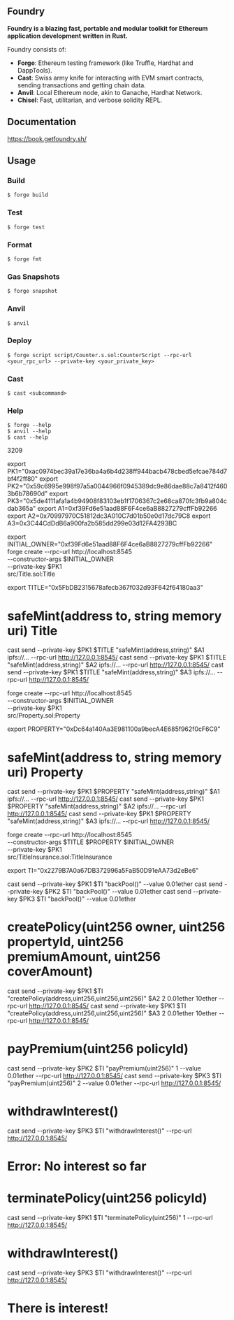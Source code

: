 ## Foundry

**Foundry is a blazing fast, portable and modular toolkit for Ethereum application development written in Rust.**

Foundry consists of:

-   **Forge**: Ethereum testing framework (like Truffle, Hardhat and DappTools).
-   **Cast**: Swiss army knife for interacting with EVM smart contracts, sending transactions and getting chain data.
-   **Anvil**: Local Ethereum node, akin to Ganache, Hardhat Network.
-   **Chisel**: Fast, utilitarian, and verbose solidity REPL.

## Documentation

https://book.getfoundry.sh/

## Usage

### Build

```shell
$ forge build
```

### Test

```shell
$ forge test
```

### Format

```shell
$ forge fmt
```

### Gas Snapshots

```shell
$ forge snapshot
```

### Anvil

```shell
$ anvil
```

### Deploy

```shell
$ forge script script/Counter.s.sol:CounterScript --rpc-url <your_rpc_url> --private-key <your_private_key>
```

### Cast

```shell
$ cast <subcommand>
```

### Help

```shell
$ forge --help
$ anvil --help
$ cast --help
```

3209

export PK1="0xac0974bec39a17e36ba4a6b4d238ff944bacb478cbed5efcae784d7bf4f2ff80"
export PK2="0x59c6995e998f97a5a0044966f0945389dc9e86dae88c7a8412f4603b6b78690d"
export PK3="0x5de4111afa1a4b94908f83103eb1f1706367c2e68ca870fc3fb9a804cdab365a"
export A1=0xf39Fd6e51aad88F6F4ce6aB8827279cffFb92266
export A2=0x70997970C51812dc3A010C7d01b50e0d17dc79C8
export A3=0x3C44CdDdB6a900fa2b585dd299e03d12FA4293BC

export INITIAL_OWNER="0xf39Fd6e51aad88F6F4ce6aB8827279cffFb92266"
forge create --rpc-url http://localhost:8545 \
             --constructor-args $INITIAL_OWNER \
             --private-key $PK1 \
             src/Title.sol:Title

export TITLE="0x5FbDB2315678afecb367f032d93F642f64180aa3"

# safeMint(address to, string memory uri) Title
cast send --private-key $PK1 $TITLE "safeMint(address,string)" $A1 ipfs://... --rpc-url http://127.0.0.1:8545/
cast send --private-key $PK1 $TITLE "safeMint(address,string)" $A2 ipfs://... --rpc-url http://127.0.0.1:8545/
cast send --private-key $PK1 $TITLE "safeMint(address,string)" $A3 ipfs://... --rpc-url http://127.0.0.1:8545/

forge create --rpc-url http://localhost:8545 \
             --constructor-args $INITIAL_OWNER \
             --private-key $PK1 \
             src/Property.sol:Property

export PROPERTY="0xDc64a140Aa3E981100a9becA4E685f962f0cF6C9"

# safeMint(address to, string memory uri) Property
cast send --private-key $PK1 $PROPERTY "safeMint(address,string)" $A1 ipfs://... --rpc-url http://127.0.0.1:8545/
cast send --private-key $PK1 $PROPERTY "safeMint(address,string)" $A2 ipfs://... --rpc-url http://127.0.0.1:8545/
cast send --private-key $PK1 $PROPERTY "safeMint(address,string)" $A3 ipfs://... --rpc-url http://127.0.0.1:8545/


forge create --rpc-url http://localhost:8545 \
             --constructor-args $TITLE $PROPERTY $INITIAL_OWNER \
             --private-key $PK1 \
             src/TitleInsurance.sol:TitleInsurance

export TI="0x2279B7A0a67DB372996a5FaB50D91eAA73d2eBe6"

cast send --private-key $PK1 $TI "backPool()" --value 0.01ether
cast send --private-key $PK2 $TI "backPool()" --value 0.01ether
cast send --private-key $PK3 $TI "backPool()" --value 0.01ether

# createPolicy(uint256 owner, uint256 propertyId, uint256 premiumAmount, uint256 coverAmount)
cast send --private-key $PK1 $TI "createPolicy(address,uint256,uint256,uint256)" $A2 2 0.01ether 10ether --rpc-url http://127.0.0.1:8545/
cast send --private-key $PK1 $TI "createPolicy(address,uint256,uint256,uint256)" $A3 2 0.01ether 10ether --rpc-url http://127.0.0.1:8545/

# payPremium(uint256 policyId)
cast send --private-key $PK2 $TI "payPremium(uint256)" 1 --value 0.01ether --rpc-url http://127.0.0.1:8545/
cast send --private-key $PK3 $TI "payPremium(uint256)" 2 --value 0.01ether --rpc-url http://127.0.0.1:8545/


# withdrawInterest()
cast send --private-key $PK3 $TI "withdrawInterest()" --rpc-url http://127.0.0.1:8545/
# Error: No interest so far

# terminatePolicy(uint256 policyId)
cast send --private-key $PK1 $TI "terminatePolicy(uint256)" 1 --rpc-url http://127.0.0.1:8545/

# withdrawInterest()
cast send --private-key $PK3 $TI "withdrawInterest()" --rpc-url http://127.0.0.1:8545/
# There is interest!